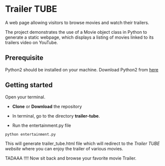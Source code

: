 # Trailer TUBE
A web page allowing visitors to browse movies and watch their trailers.

The project demonstrates the use of a Movie object class in Python to generate a static webpage, which displays a listing of movies linked to its trailers video on YouTube.

## Prerequisite
Python2 should be installed on your machine.
Download Python2 from [here](https://www.python.org/download/releases/2.7/)


## Getting started
Open your terminal.

* **Clone** or **Download** the repository

* In terminal, go to the directory **trailer-tube**.

* Run the entertainment.py file
```
python entertainment.py
```

This will generate trailer_tube.html file which will redirect to the *Trailer TUBE website* where you can enjoy the trailer of various movies. 

TADAAA !!!! Now sit back and browse your favorite movie Trailer.
